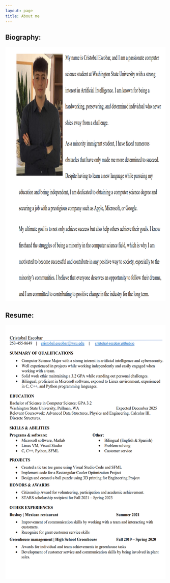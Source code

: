 ```yaml
---
layout: page 
title: About me
---
```


## Biography:

<img src="https://github.com/cristobal-escobar/website/blob/main/PDFs/2023-05-21%20(3).png" alt="Alt text for image" height="800" width="600">

## Resume:

<img src="https://github.com/cristobal-escobar/website/blob/main/PDFs/2023-05-21%20(2).png" alt="Alt text for image" height="800" width="600">
